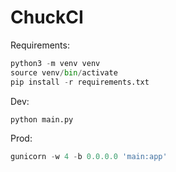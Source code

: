 # ChuckCI

Requirements:
```python
python3 -m venv venv
source venv/bin/activate
pip install -r requirements.txt
```

Dev:
```python
python main.py
```

Prod:
```python
gunicorn -w 4 -b 0.0.0.0 'main:app'
```
